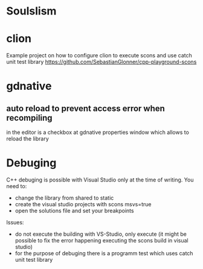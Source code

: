 Soulslism
=========

# clion

Example project on how to configure clion to execute scons and use catch unit test library
https://github.com/SebastianGlonner/cpp-playground-scons

# gdnative

## auto reload to prevent access error when recompiling

in the editor is a checkbox at gdnative properties window which allows to
reload the library


# Debuging

C++ debuging is possible with Visual Studio only at the time of writing.
You need to:
 - change the library from shared to static
 - create the visual studio projects with scons msvs=true
 - open the solutions file and set your breakpoints

Issues:
 - do not execute the building with VS-Studio, only execute (it might be possible to fix the error happening executing the scons build in visual studio)
 - for the purpose of debuging there is a programm test which uses catch unit test library
